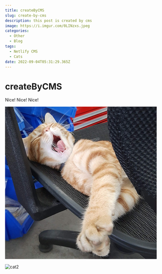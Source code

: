 ```yaml
---
title: createByCMS
slug: create-by-cms
description: this post is created by cms
image: https://i.imgur.com/0LINzxs.jpeg
categories:
  - Other
  - Blog
tags:
  - Netlify CMS
  - Cats
date: 2022-09-04T05:31:29.365Z
---
```

# createByCMS

Nice! Nice! Nice!

![cat](assets/images/avatar.jpg "cat")

![cat2](https://i.imgur.com/lJJZVRv.jpeg "cat2")